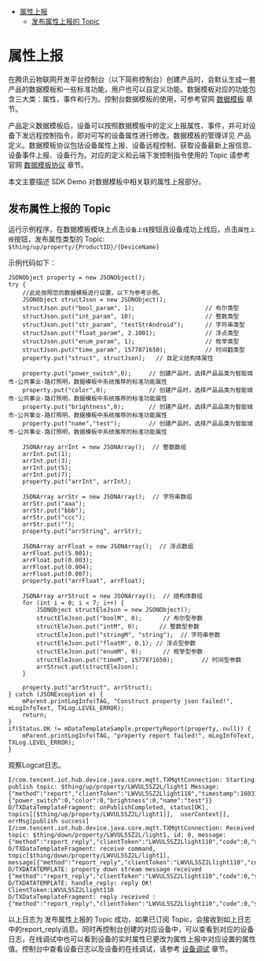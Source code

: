 * [属性上报](#属性上报)
  * [发布属性上报的 Topic ](#发布属性上报的-Topic)

# 属性上报

在腾讯云物联网开发平台控制台（以下简称控制台）创建产品时，会默认生成一套产品的数据模板和一些标准功能，用户也可以自定义功能。数据模板对应的功能包含三大类：属性，事件和行为。控制台数据模板的使用，可参考官网 [数据模板](https://cloud.tencent.com/document/product/1081/44921) 章节。

产品定义数据模板后，设备可以按照数据模板中的定义上报属性、事件，并可对设备下发远程控制指令，即对可写的设备属性进行修改。数据模板的管理详见 产品定义。数据模板协议包括设备属性上报、设备远程控制、获取设备最新上报信息、设备事件上报、设备行为。对应的定义和云端下发控制指令使用的 Topic 请参考官网 [数据模板协议](https://cloud.tencent.com/document/product/1081/34916) 章节。

本文主要描述 SDK Demo 对数据模板中相关联的属性上报部分。

## 发布属性上报的 Topic 

运行示例程序，在数据模板模块上点击`设备上线`按钮且设备成功上线后，点击`属性上报`按钮，发布属性类型的 Topic:
`$thing/up/property/{ProductID}/{DeviceName}`

示例代码如下：
```
JSONObject property = new JSONObject();
try {
    //此处按照您的数据模板进行设置，以下为参考示例。
    JSONObject structJson = new JSONObject();
    structJson.put("bool_param", 1);                    // 布尔类型
    structJson.put("int_param", 10);                    // 整数类型
    structJson.put("str_param", "testStrAndroid");      // 字符串类型
    structJson.put("float_param", 2.1001);              // 浮点类型
    structJson.put("enum_param", 1);                    // 枚举类型
    structJson.put("time_param", 1577871650);           // 时间戳类型
    property.put("struct", structJson);   // 自定义结构体属性

    property.put("power_switch",0);     // 创建产品时，选择产品品类为智能城市-公共事业-路灯照明，数据模板中系统推荐的标准功能属性
    property.put("color",0);            // 创建产品时，选择产品品类为智能城市-公共事业-路灯照明，数据模板中系统推荐的标准功能属性
    property.put("brightness",0);       // 创建产品时，选择产品品类为智能城市-公共事业-路灯照明，数据模板中系统推荐的标准功能属性
    property.put("name","test");        // 创建产品时，选择产品品类为智能城市-公共事业-路灯照明，数据模板中系统推荐的标准功能属性

    JSONArray arrInt = new JSONArray();  // 整数数组
    arrInt.put(1);
    arrInt.put(3);
    arrInt.put(5);
    arrInt.put(7);
    property.put("arrInt", arrInt);

    JSONArray arrStr = new JSONArray();  // 字符串数组
    arrStr.put("aaa");
    arrStr.put("bbb");
    arrStr.put("ccc");
    arrStr.put("");
    property.put("arrString", arrStr);

    JSONArray arrFloat = new JSONArray();  // 浮点数组
    arrFloat.put(5.001);
    arrFloat.put(0.003);
    arrFloat.put(0.004);
    arrFloat.put(0.007);
    property.put("arrFloat", arrFloat);

    JSONArray arrStruct = new JSONArray();  // 结构体数组
    for (int i = 0; i < 7; i++) {
        JSONObject structEleJson = new JSONObject();
        structEleJson.put("boolM", 0);      // 布尔型参数
        structEleJson.put("intM", 0);      // 整数型参数
        structEleJson.put("stringM", "string");  // 字符串参数
        structEleJson.put("floatM", 0.1); // 浮点型参数
        structEleJson.put("enumM", 0);      // 枚举型参数
        structEleJson.put("timeM", 1577871650);        // 时间型参数
        arrStruct.put(structEleJson);
    }

    property.put("arrStruct", arrStruct);
} catch (JSONException e) {
    mParent.printLogInfo(TAG, "Construct property json failed!", mLogInfoText, TXLog.LEVEL_ERROR);
    return;
}
if(Status.OK != mDataTemplateSample.propertyReport(property, null)) {
    mParent.printLogInfo(TAG, "property report failed!", mLogInfoText, TXLog.LEVEL_ERROR);
}
```

观察Logcat日志。
```
I/com.tencent.iot.hub.device.java.core.mqtt.TXMqttConnection: Starting publish topic: $thing/up/property/LWVUL5SZ2L/light1 Message: {"method":"report","clientToken":"LWVUL5SZ2Llight110","timestamp":1603159172854,"params":{"power_switch":0,"color":0,"brightness":0,"name":"test"}}
D/TXDataTemplateFragment: onPublishCompleted, status[OK], topics[[$thing/up/property/LWVUL5SZ2L/light1]],  userContext[], errMsg[publish success]
I/com.tencent.iot.hub.device.java.core.mqtt.TXMqttConnection: Received topic: $thing/down/property/LWVUL5SZ2L/light1, id: 0, message: {"method":"report_reply","clientToken":"LWVUL5SZ2Llight110","code":0,"status":"success"}
D/TXDataTemplateFragment: receive command, topic[$thing/down/property/LWVUL5SZ2L/light1], message[{"method":"report_reply","clientToken":"LWVUL5SZ2Llight110","code":0,"status":"success"}]
D/TXDATATEMPLATE: property down stream message received {"method":"report_reply","clientToken":"LWVUL5SZ2Llight110","code":0,"status":"success"}
D/TXDATATEMPLATE: handle_reply: reply OK! ClientToken:LWVUL5SZ2Llight110
D/TXDataTemplateFragment: reply received : {"method":"report_reply","clientToken":"LWVUL5SZ2Llight110","code":0,"status":"success"}
```
以上日志为 发布属性上报的 Topic 成功，如果已订阅 Topic，会接收到如上日志中的report_reply消息。同时再控制台创建的对应设备中，可以查看到对应的设备日志，在线调试中也可以看到设备的实时属性已更改为属性上报中对应设置的属性值。控制台中查看设备日志以及设备的在线调试，请参考 [设备调试](https://cloud.tencent.com/document/product/1081/34741) 章节。

